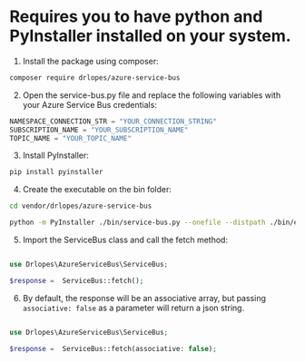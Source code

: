 # Requires you to have python and PyInstaller installed on your system.

1. Install the package using composer:
```bash
composer require drlopes/azure-service-bus
```

2. Open the service-bus.py file and replace the following variables with your Azure Service Bus credentials:

```python
NAMESPACE_CONNECTION_STR = "YOUR_CONNECTION_STRING"
SUBSCRIPTION_NAME = "YOUR_SUBSCRIPTION_NAME"
TOPIC_NAME = "YOUR_TOPIC_NAME"
```


3. Install PyInstaller:
```bash
pip install pyinstaller
```

4. Create the executable on the bin folder:
```bash
cd vendor/drlopes/azure-service-bus

python -m PyInstaller ./bin/service-bus.py --onefile --distpath ./bin/executable --name service-bus
```

5. Import the ServiceBus class and call the fetch method:
```php

use Drlopes\AzureServiceBus\ServiceBus;

$response =  ServiceBus::fetch();
```

6. By default, the response will be an associative array, but passing `associative: false` as a parameter will return a json string.

```php

use Drlopes\AzureServiceBus\ServiceBus;

$response =  ServiceBus::fetch(associative: false);
```